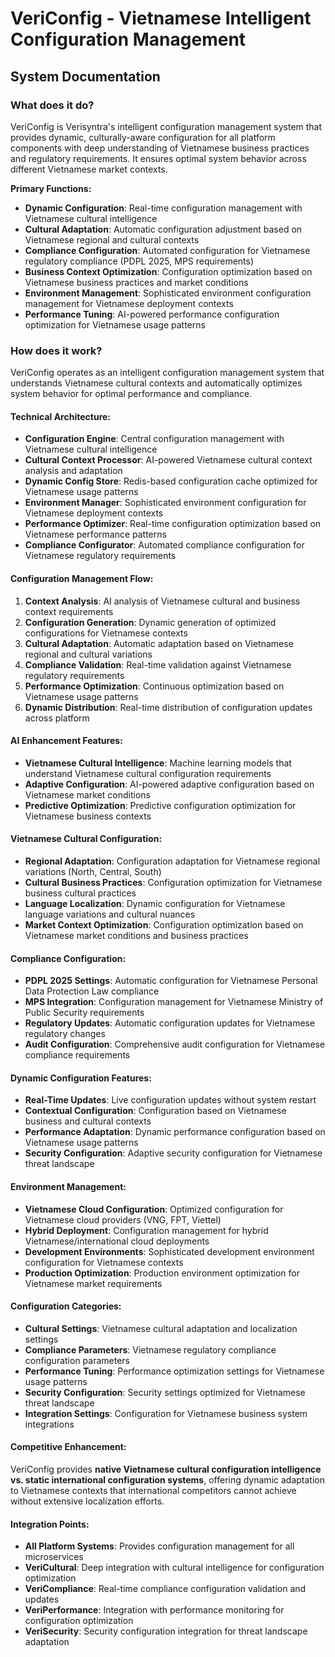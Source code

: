 # VeriConfig - Vietnamese Intelligent Configuration Management
## System Documentation

### **What does it do?**

VeriConfig is Verisyntra's intelligent configuration management system that provides dynamic, culturally-aware configuration for all platform components with deep understanding of Vietnamese business practices and regulatory requirements. It ensures optimal system behavior across different Vietnamese market contexts.

**Primary Functions:**
- **Dynamic Configuration**: Real-time configuration management with Vietnamese cultural intelligence
- **Cultural Adaptation**: Automatic configuration adjustment based on Vietnamese regional and cultural contexts
- **Compliance Configuration**: Automated configuration for Vietnamese regulatory compliance (PDPL 2025, MPS requirements)
- **Business Context Optimization**: Configuration optimization based on Vietnamese business practices and market conditions
- **Environment Management**: Sophisticated environment configuration management for Vietnamese deployment contexts
- **Performance Tuning**: AI-powered performance configuration optimization for Vietnamese usage patterns

### **How does it work?**

VeriConfig operates as an intelligent configuration management system that understands Vietnamese cultural contexts and automatically optimizes system behavior for optimal performance and compliance.

#### **Technical Architecture:**
- **Configuration Engine**: Central configuration management with Vietnamese cultural intelligence
- **Cultural Context Processor**: AI-powered Vietnamese cultural context analysis and adaptation
- **Dynamic Config Store**: Redis-based configuration cache optimized for Vietnamese usage patterns
- **Environment Manager**: Sophisticated environment configuration for Vietnamese deployment contexts
- **Performance Optimizer**: Real-time configuration optimization based on Vietnamese performance patterns
- **Compliance Configurator**: Automated compliance configuration for Vietnamese regulatory requirements

#### **Configuration Management Flow:**
1. **Context Analysis**: AI analysis of Vietnamese cultural and business context requirements
2. **Configuration Generation**: Dynamic generation of optimized configurations for Vietnamese contexts
3. **Cultural Adaptation**: Automatic adaptation based on Vietnamese regional and cultural variations
4. **Compliance Validation**: Real-time validation against Vietnamese regulatory requirements
5. **Performance Optimization**: Continuous optimization based on Vietnamese usage patterns
6. **Dynamic Distribution**: Real-time distribution of configuration updates across platform

#### **AI Enhancement Features:**
- **Vietnamese Cultural Intelligence**: Machine learning models that understand Vietnamese cultural configuration requirements
- **Adaptive Configuration**: AI-powered adaptive configuration based on Vietnamese market conditions
- **Predictive Optimization**: Predictive configuration optimization for Vietnamese business contexts

#### **Vietnamese Cultural Configuration:**
- **Regional Adaptation**: Configuration adaptation for Vietnamese regional variations (North, Central, South)
- **Cultural Business Practices**: Configuration optimization for Vietnamese business cultural practices
- **Language Localization**: Dynamic configuration for Vietnamese language variations and cultural nuances
- **Market Context Optimization**: Configuration optimization based on Vietnamese market conditions and business practices

#### **Compliance Configuration:**
- **PDPL 2025 Settings**: Automatic configuration for Vietnamese Personal Data Protection Law compliance
- **MPS Integration**: Configuration management for Vietnamese Ministry of Public Security requirements
- **Regulatory Updates**: Automatic configuration updates for Vietnamese regulatory changes
- **Audit Configuration**: Comprehensive audit configuration for Vietnamese compliance requirements

#### **Dynamic Configuration Features:**
- **Real-Time Updates**: Live configuration updates without system restart
- **Contextual Configuration**: Configuration based on Vietnamese business and cultural contexts
- **Performance Adaptation**: Dynamic performance configuration based on Vietnamese usage patterns
- **Security Configuration**: Adaptive security configuration for Vietnamese threat landscape

#### **Environment Management:**
- **Vietnamese Cloud Configuration**: Optimized configuration for Vietnamese cloud providers (VNG, FPT, Viettel)
- **Hybrid Deployment**: Configuration management for hybrid Vietnamese/international cloud deployments
- **Development Environments**: Sophisticated development environment configuration for Vietnamese contexts
- **Production Optimization**: Production environment optimization for Vietnamese market requirements

#### **Configuration Categories:**
- **Cultural Settings**: Vietnamese cultural adaptation and localization settings
- **Compliance Parameters**: Vietnamese regulatory compliance configuration parameters
- **Performance Tuning**: Performance optimization settings for Vietnamese usage patterns
- **Security Configuration**: Security settings optimized for Vietnamese threat landscape
- **Integration Settings**: Configuration for Vietnamese business system integrations

#### **Competitive Enhancement:**
VeriConfig provides **native Vietnamese cultural configuration intelligence vs. static international configuration systems**, offering dynamic adaptation to Vietnamese contexts that international competitors cannot achieve without extensive localization efforts.

#### **Integration Points:**
- **All Platform Systems**: Provides configuration management for all microservices
- **VeriCultural**: Deep integration with cultural intelligence for configuration optimization
- **VeriCompliance**: Real-time compliance configuration validation and updates
- **VeriPerformance**: Integration with performance monitoring for configuration optimization
- **VeriSecurity**: Security configuration integration for threat landscape adaptation